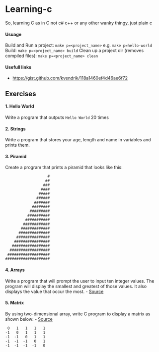 # Learning-c
So, learning C as in C not c# c++ or any other wanky thingy, just plain c

#### Usuage
Build and Run a project: `make p=<project_name>` e.g. `make p=hello-world`
Build: `make p=<project_name> build`
Clean up a project dir (removes compiled files): `make p=<project_name> clean`

#### Usefull links
* https://gist.github.com/kvendrik/118a1460ef4d46ae6f72


## Exercises

#### 1. Hello World
Write a program that outputs `Hello World` 20 times

#### 2. Strings
Write a program that stores your age, length and name in variables and prints them.

#### 3. Piramid
Create a program that prints a piramid that looks like this:
```
                   #
                  ##
                 ###
                ####
               #####
              ######
             #######
            ########
           #########
          ##########
         ###########
        ############
       #############
      ##############
     ###############
    ################
   #################
  ##################
 ###################
####################
```

#### 4. Arrays
Write a program that will prompt the user to input ten integer values. The program will display the smallest and greatest of those values. It also displays the value that occur the most. - [Source](http://www.worldbestlearningcenter.com/index_files/c_arrays_pointers_exercises.htm)

#### 5. Matrix
By using two-dimensional array, write C program to display a matrix as shown below: - [Source](http://www.worldbestlearningcenter.com/index_files/c-2D-array-next-exercises.htm)
```
 0	 1	 1	 1	 1	 
-1	 0	 1	 1	 1
-1	-1	 0	 1	 1
-1	-1	-1	 0	 1
-1	-1	-1	-1	 0
```
